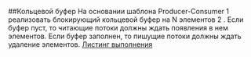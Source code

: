 ##Кольцевой буфер
На основании шаблона Producer-Consumer 1 реализовать блокирующий кольцевой буфер на N
элементов 2 . Если буфер пуст, то читающие потоки должны ждать появления в нем элементов.
Если буфер заполнен, то пишущие потоки должны ждать удаление элементов.
[Листинг выполнения](https://github.com/dmitrychernykh/Labs/blob/master/Lab_12/action_listing.md)